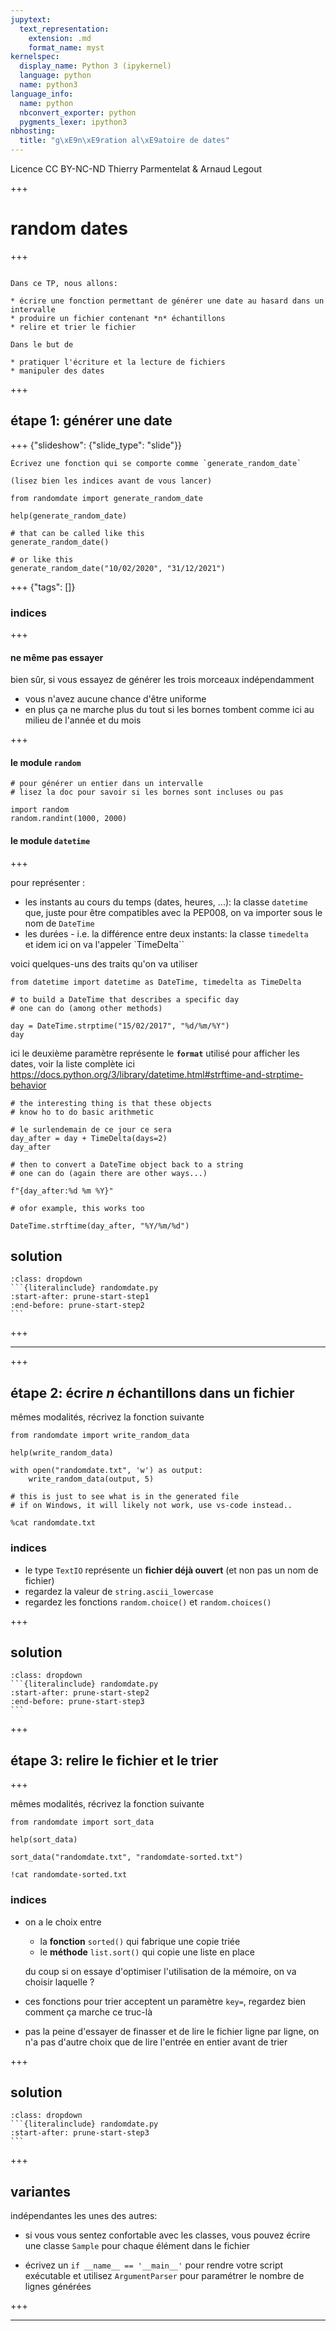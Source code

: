 ```yaml
---
jupytext:
  text_representation:
    extension: .md
    format_name: myst
kernelspec:
  display_name: Python 3 (ipykernel)
  language: python
  name: python3
language_info:
  name: python
  nbconvert_exporter: python
  pygments_lexer: ipython3
nbhosting:
  title: "g\xE9n\xE9ration al\xE9atoire de dates"
---
```


<div class="licence">
<span>Licence CC BY-NC-ND</span>
<span>Thierry Parmentelat &amp; Arnaud Legout</span>
</div>

+++

# random dates

+++

````{admonition} **Survol**

Dans ce TP, nous allons:

* écrire une fonction permettant de générer une date au hasard dans un intervalle
* produire un fichier contenant *n* échantillons 
* relire et trier le fichier

Dans le but de 

* pratiquer l'écriture et la lecture de fichiers
* manipuler des dates

````

+++

## étape 1: générer une date

+++ {"slideshow": {"slide_type": "slide"}}

````{admonition} to do
Écrivez une fonction qui se comporte comme `generate_random_date`

(lisez bien les indices avant de vous lancer)
````

```{code-cell} ipython3
from randomdate import generate_random_date

help(generate_random_date)
```

```{code-cell} ipython3
# that can be called like this
generate_random_date()
```

```{code-cell} ipython3
# or like this
generate_random_date("10/02/2020", "31/12/2021")
```

+++ {"tags": []}

### indices

+++

#### ne même pas essayer 

bien sûr, si vous essayez de générer les trois morceaux indépendamment

* vous n'avez aucune chance d'être uniforme
* en plus ça ne marche plus du tout si les bornes tombent comme ici au milieu de l'année et du mois

+++

#### le module `random`

```{code-cell} ipython3
# pour générer un entier dans un intervalle
# lisez la doc pour savoir si les bornes sont incluses ou pas

import random
random.randint(1000, 2000)
```

#### le module `datetime`

+++

pour représenter :

* les instants au cours du temps (dates, heures, ...): la classe `datetime`  
  que, juste pour être compatibles avec la PEP008, on va importer sous le nom de `DateTime`
* les durées - i.e. la différence entre deux instants: la classe `timedelta`  
  et idem ici on va l'appeler `TimeDelta``

voici quelques-uns des traits qu'on va utiliser

```{code-cell} ipython3
from datetime import datetime as DateTime, timedelta as TimeDelta
```

```{code-cell} ipython3
# to build a DateTime that describes a specific day
# one can do (among other methods)

day = DateTime.strptime("15/02/2017", "%d/%m/%Y")
day
```

ici le deuxième paramètre représente le **`format`** utilisé pour afficher les dates, voir la liste complète ici
<https://docs.python.org/3/library/datetime.html#strftime-and-strptime-behavior>

```{code-cell} ipython3
# the interesting thing is that these objects
# know ho to do basic arithmetic

# le surlendemain de ce jour ce sera
day_after = day + TimeDelta(days=2)
day_after
```

```{code-cell} ipython3
# then to convert a DateTime object back to a string
# one can do (again there are other ways...)

f"{day_after:%d %m %Y}"
```

```{code-cell} ipython3
# ofor example, this works too

DateTime.strftime(day_after, "%Y/%m/%d")
```

## solution


````{admonition} ouvrez-moi
:class: dropdown
```{literalinclude} randomdate.py
:start-after: prune-start-step1
:end-before: prune-start-step2
```
````

+++

*****

+++

## étape 2: écrire *n* échantillons dans un fichier

mêmes modalités, récrivez la fonction suivante

```{code-cell} ipython3
from randomdate import write_random_data

help(write_random_data)
```

```{code-cell} ipython3
with open("randomdate.txt", 'w') as output:
    write_random_data(output, 5)
```

```{code-cell} ipython3
# this is just to see what is in the generated file
# if on Windows, it will likely not work, use vs-code instead..

%cat randomdate.txt
```

### indices

* le type `TextIO` représente un **fichier déjà ouvert** (et non pas un nom de fichier)
* regardez la valeur de `string.ascii_lowercase`
* regardez les fonctions `random.choice()` et `random.choices()`

+++

## solution


````{admonition} ouvrez-moi
:class: dropdown
```{literalinclude} randomdate.py
:start-after: prune-start-step2
:end-before: prune-start-step3
```
````

+++

## étape 3: relire le fichier et le trier

+++

mêmes modalités, récrivez la fonction suivante

```{code-cell} ipython3
from randomdate import sort_data
```

```{code-cell} ipython3
help(sort_data)
```

```{code-cell} ipython3
sort_data("randomdate.txt", "randomdate-sorted.txt")
```

```{code-cell} ipython3
!cat randomdate-sorted.txt
```

### indices

* on a le choix entre
  * la **fonction** `sorted()` qui fabrique une copie triée
  * le **méthode** `list.sort()` qui copie une liste en place

  du coup si on essaye d'optimiser l'utilisation de la mémoire, on va choisir laquelle ?
* ces fonctions pour trier acceptent un paramètre `key=`, regardez bien comment ça marche ce truc-là
* pas la peine d'essayer de finasser et de lire le fichier ligne par ligne, on n'a pas d'autre choix que de lire l'entrée en entier avant de trier

+++

## solution


````{admonition} ouvrez-moi
:class: dropdown
```{literalinclude} randomdate.py
:start-after: prune-start-step3
```
````

+++

## variantes

indépendantes les unes des autres:

* si vous vous sentez confortable avec les classes, vous pouvez écrire une classe `Sample` pour chaque élément dans le fichier

* écrivez un `if __name__ == '__main__'` pour rendre votre script exécutable
  et utilisez `ArgumentParser` pour paramétrer le nombre de lignes générées

+++

****
